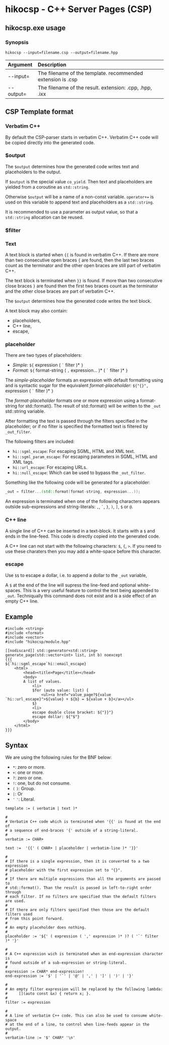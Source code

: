 hikocsp - C++ Server Pages (CSP)
================================

hikocsp.exe usage
-----------------

### Synopsis
```
hikocsp --input=filename.csp --output=filename.hpp
```

  Argument           | Description
 :------------------ |:-----------------------
  \-\-input=<path>   | The filename of the template. recommended extension is .csp
  \-\-output=<path>  | The filename of the result. extension: .cpp, .hpp, .ixx
  
CSP Template format
-------------------

### Verbatim C++
By default the CSP-parser starts in verbatim C++. Verbatim C++ code will be
copied directly into the generated code.

### $output
The `$output` determines how the generated code writes text and placeholders
to the output.

If `$output` is the special value `co_yield`. Then text and placeholders are
yielded from a coroutine as `std::string`.

Otherwise `$output` will be a name of a non-const variable. `operator+=` is used
on this variable to append text and placeholders as a `std::string`.

It is recommended to use a parameter as output value, so that a `std::string`
allocation can be reused.

### $filter

### Text
A text block is started when `{{` is found in verbatim C++.
If there are more than two consecutive open braces `{` are found, then the last
two braces count as the terminator and the other open braces are still part of
verbatim C++.

The text block is terminated when `}}` is found. If more than two consecutive
close braces `}` are found then the first two braces count as the terminator
and the other close braces are part of verbatim C++.

The `$output` determines how the generated code writes the text block.

A text block may also contain:
 - placeholders,
 - C++ line,
 - escape,
  
### placeholder
There are two types of placeholders:
 - *Simple:* `${` expression ( `` ` `` filter )\* `}`
 - *Format:* `${` format-string ( `,` expression... )\* ( `` ` `` filter )\* `}`

The *simple-placeholder* formats an expression with default formatting
using and is syntactic sugar for the equivalent *format-placeholder*: `${"{}", ` expression ( `` ` `` filter )\* `}`

The *format-placeholder* formats one or more expression using a format-string for std::format().
The result of std::format() will be written to the `_out` std::string variable.

After formatting the text is passed through the filters specified in the
placeholder; or if no filter is specified the formatted text is filtered by
`_out_filter`.

The following filters are included:
 - `hi::sgml_escape`: For escaping SGML, HTML and XML text.
 - `hi::sgml_param_escape`: For escaping parameters in SGML, HTML and XML tags.
 - `hi::url_escape`: For escaping URLs.
 - `hi::null_escape`: Which can be used to bypass the `_out_filter`.

Something like the following code will be generated for a placeholder:

```cpp
_out = filter...(std::format(format-string, expression...));
```

An expression is terminated when one of the following characters appears outside
sub-expressions and string-literals: `,`, `` ` ``, `}`, `)`, `]`, `$` or `@`.

### C++ line
A single line of C++ can be inserted in a text-block. It starts with a `$` and ends in
the line-feed. This code is directly copied into the generated code.

A C++ line can not start with the following characters: `$`, `{`, `>`. If you
need to use these charaters then you may add a white-space before this character.

### escape
Use `$$` to escape a dollar, i.e. to append a dollar to the `_out` variable, 

A `$` at the end of the line will supress the line-feed and optional white-spaces.
This is a very useful feature to control the text being appended to `_out`.
Techniqually this command does not exist and is a side effect of an empty C++ line.

Example
-------

```
#include <string>
#include <format>
#include <vector>
#include "hikocsp/module.hpp"

[[nodiscard]] std::generator<std::string> generate_page(std::vector<int> list, int b) noexcept
{{{
${`hi::sgml_escape`hi::email_escape}
    <html>
        <head><title>Page</title></head>
        <body>
        A list of values.
            <li>
            $for (auto value: list) {
                <ul><a href="value_page?${value `hi::url_escape}">${value} + ${b} = ${value + b}</a></ul>
            $}
            <li>
            escape double close bracket: ${"}}"}
            escape dollar: ${"$"}
        </body>
    </html> 
}}}

```

Syntax
------

We are using the following rules for the BNF below:
 - `*`: zero or more.
 - `+`: one or more.
 - `?`: zero or one.
 - `!`: one, but do not consume.
 - `(` `)`: Group.
 - `|`: Or
 - `'` `'`: Literal.

```
template := ( verbatim | text )*

#
# Verbatim C++ code which is terminated when '{{' is found at the end of
# a sequence of end-braces '{' outside of a string-literal.
#
verbatim := CHAR+

text :=  '{{' ( CHAR+ | placeholder | verbatim-line )* '}}'

#
# If there is a single expression, then it is converted to a two expression
# placeholder with the first expression set to "{}".
#
# If there are multiple expressions than all the arguments are passed to
# std::format(). Than the result is passed in left-to-right order through
# each filter. If no filters are specified than the default filters are used.
#
# If there are only filters specified then those are the default filters used
# from this point forward.
#
# An empty placeholder does nothing.
#
placeholder := '${' ( expression ( ',' expression )* )? ( '`' filter )* '}'

#
# A C++ expression wich is terminated when an end-expression character is
# found outside of a sub-expression or string-literal.
#
expression := CHAR* end-expression!
end-expression := '$' | '`' | '@' | ',' | ']' | ')' | '}'

#
# An empty filter expression will be replaced by the following lambda:
#     [](auto const &x) { return x; }.
#
filter := expression

#
# A line of verbatim C++ code. This can also be used to consume white-space
# at the end of a line, to control when line-feeds appear in the output.
#
verbatim-line := '$' CHAR* '\n'

```
  
  
